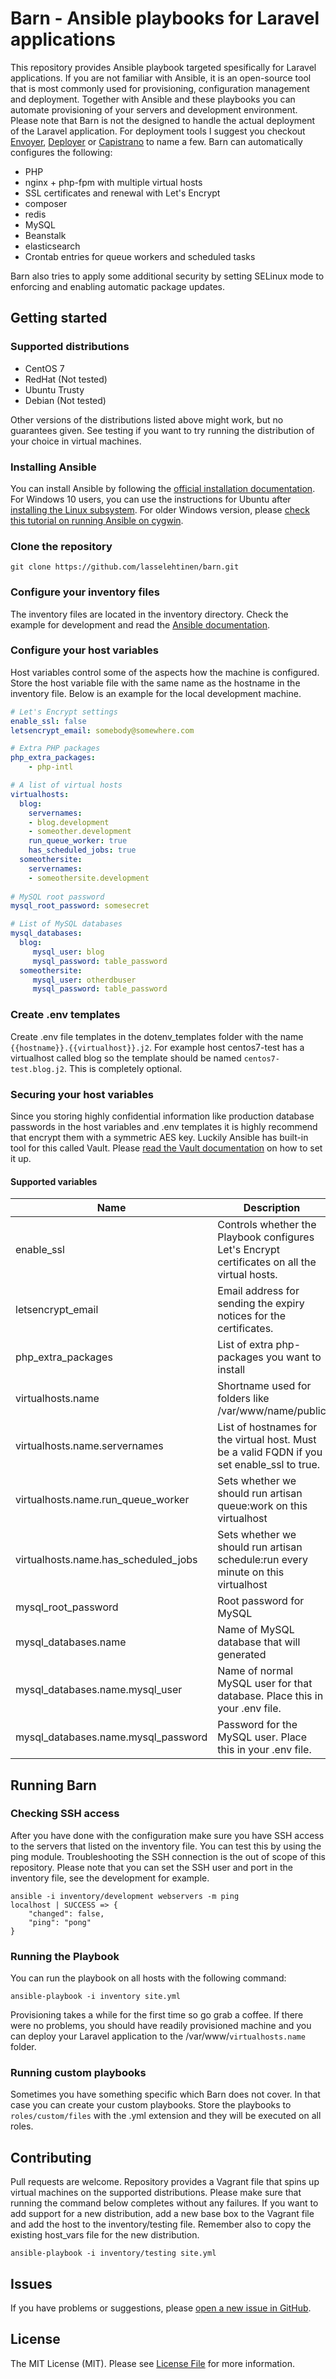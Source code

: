 # Barn - Ansible playbooks for Laravel applications
This repository provides Ansible playbook targeted spesifically for Laravel applications. If you are not familiar with Ansible, it is an open-source tool that is most commonly used for provisioning, configuration management and deployment. Together with Ansible and these playbooks you can automate provisioning of your servers and development environment. Please note that Barn is not the designed to handle the actual deployment of the Laravel application. For deployment tools I suggest you checkout [Envoyer](https://envoyer.io/), [Deployer](https://deployer.org) or [Capistrano](http://capistranorb.com/) to name a few. Barn can automatically configures the following:

* PHP
* nginx + php-fpm with multiple virtual hosts
* SSL certificates and renewal with Let's Encrypt
* composer
* redis
* MySQL
* Beanstalk
* elasticsearch
* Crontab entries for queue workers and scheduled tasks

Barn also tries to apply some additional security by setting SELinux mode to enforcing and enabling automatic package updates. 

## Getting started

### Supported distributions

* CentOS 7
* RedHat (Not tested)
* Ubuntu Trusty
* Debian (Not tested)

Other versions of the distributions listed above might work, but no guarantees given. See testing if you want to try running the distribution of your choice in virtual machines.

### Installing Ansible
You can install Ansible by following the [official installation documentation](http://docs.ansible.com/ansible/intro_installation.html). For Windows 10 users, you can use the instructions for Ubuntu after [installing the Linux subsystem](https://msdn.microsoft.com/en-us/commandline/wsl/install_guide). For older Windows version, please [check this tutorial on running Ansible on cygwin](https://www.jeffgeerling.com/blog/running-ansible-within-windows).

### Clone the repository
```shell
git clone https://github.com/lasselehtinen/barn.git
```

### Configure your inventory files
The inventory files are located in the inventory directory. Check the example for development and read the [Ansible documentation](http://docs.ansible.com/ansible/intro_inventory.html).

### Configure your host variables
Host variables control some of the aspects how the machine is configured. Store the host variable file with the same name as the hostname in the inventory file. Below is an example for the local development machine. 

```yaml
# Let's Encrypt settings
enable_ssl: false
letsencrypt_email: somebody@somewhere.com

# Extra PHP packages
php_extra_packages:    
    - php-intl

# A list of virtual hosts
virtualhosts:
  blog:
    servernames:
    - blog.development
    - someother.development
    run_queue_worker: true
    has_scheduled_jobs: true
  someothersite:
    servernames:
    - someothersite.development
    
# MySQL root password
mysql_root_password: somesecret

# List of MySQL databases
mysql_databases:
  blog:
     mysql_user: blog
     mysql_password: table_password
  someothersite:
     mysql_user: otherdbuser
     mysql_password: table_password
```

### Create .env templates
Create .env file templates in the dotenv_templates folder with the name `{{hostname}}.{{virtualhost}}.j2`. For example host centos7-test has a virtualhost called blog so the template should be named `centos7-test.blog.j2`. This is completely optional.

### Securing your host variables
Since you storing highly confidential information like production database passwords in the host variables and .env templates it is highly recommend that encrypt them with a symmetric AES key. Luckily Ansible has built-in tool for this called Vault. Please [read the Vault documentation](http://docs.ansible.com/ansible/playbooks_vault.html) on how to set it up.

#### Supported variables

| Name                                  | Description                                                                                     | Required  |
|-------------------------------------- |-----------------------------------------------------------------------------------------------  |---------- |
| enable_ssl                            | Controls whether the Playbook configures Let's Encrypt certificates on all the virtual hosts.   | No        |
| letsencrypt_email                     | Email address for sending the expiry notices for the certificates.                              | No        |
| php_extra_packages                    | List of extra php-packages you want to install                                                  | No        |
| virtualhosts.name                     | Shortname used for folders like /var/www/name/public                                            | Yes       |
| virtualhosts.name.servernames         | List of hostnames for the virtual host. Must be a valid FQDN if you set enable_ssl to true.     | Yes       |
| virtualhosts.name.run_queue_worker    | Sets whether we should run artisan queue:work on this virtualhost                               | No        |
| virtualhosts.name.has_scheduled_jobs  | Sets whether we should run artisan schedule:run every minute on this virtualhost                | No        |
| mysql_root_password                   | Root password for MySQL                                                                         | Yes       |
| mysql_databases.name                  | Name of MySQL database that will generated                                                      | Yes       |
| mysql_databases.name.mysql_user       | Name of normal MySQL user for that database. Place this in your .env file.                      | Yes       |
| mysql_databases.name.mysql_password   | Password for the MySQL user. Place this in your .env file.                                      | Yes       |     |

## Running Barn

### Checking SSH access
After you have done with the configuration make sure you have SSH access to the servers that listed on the inventory file. You can test this by using the ping module. Troubleshooting the SSH connection is the out of scope of this repository. Please note that you can set the SSH user and port in the inventory file, see the development for example.

```shell
ansible -i inventory/development webservers -m ping
localhost | SUCCESS => {
    "changed": false,
    "ping": "pong"
}
```

### Running the Playbook
You can run the playbook on all hosts with the following command:
```shell
ansible-playbook -i inventory site.yml
```
Provisioning takes a while for the first time so go grab a coffee. If there were no problems, you should have readily provisioned machine and you can deploy your Laravel application to the /var/www/`virtualhosts.name` folder.  

### Running custom playbooks
Sometimes you have something specific which Barn does not cover. In that case you can create your custom playbooks. Store the playbooks to `roles/custom/files` with the .yml extension and they will be executed on all roles.

## Contributing

Pull requests are welcome. Repository provides a Vagrant file that spins up virtual machines on the supported distributions. Please make sure that running the command below completes without any failures. If you want to add support for a new distribution, add a new base box to the Vagrant file and add the host to the inventory/testing file. Remember also to copy the existing host_vars file for the new distribution. 

```shell
ansible-playbook -i inventory/testing site.yml
```

## Issues

If you have problems or suggestions, please [open a new issue in GitHub](https://github.com/lasselehtinen/barn/issues). 

## License

The MIT License (MIT). Please see [License File](LICENSE.md) for more information.
